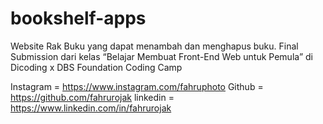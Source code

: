 # bookshelf-apps
Website Rak Buku yang dapat menambah dan menghapus buku. Final Submission dari kelas “Belajar Membuat Front-End Web untuk Pemula” di Dicoding x DBS Foundation Coding Camp

Instagram = https://www.instagram.com/fahruphoto
Github = https://github.com/fahrurojak
linkedin = https://www.linkedin.com/in/fahrurojak